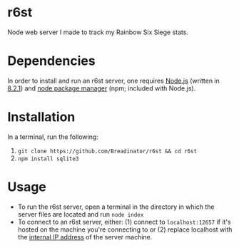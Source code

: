 # r6st
Node web server I made to track my Rainbow Six Siege stats.

# Dependencies
In order to install and run an r6st server, one requires [Node.js](https://nodejs.org/) (written in [8.2.1](https://nodejs.org/dist/v8.2.1/)) and [node package manager](https://www.npmjs.com/) (npm; included with Node.js).

# Installation
In a terminal, run the following:

1. `git clone https://github.com/Breadinator/r6st && cd r6st`
2. `npm install sqlite3`

# Usage
* To run the r6st server, open a terminal in the directory in which the server files are located and run `node index`
* To connect to an r6st server, either: (1) connect to `localhost:12657` if it's hosted on the machine you're connecting to or (2) replace localhost with the [internal IP address](https://lifehacker.com/how-to-find-your-local-and-external-ip-address-5833108) of the server machine.
